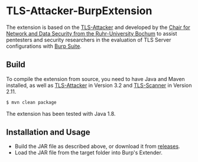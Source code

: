 # TLS-Attacker-BurpExtension

The extension is based on the [TLS-Attacker](https://github.com/RUB-NDS/TLS-Attacker) and developed by the [Chair for Network and Data Security from the Ruhr-University Bochum](http://nds.rub.de/) to assist pentesters and security researchers in the evaluation of TLS Server configurations with [Burp Suite](https://portswigger.net/burp).

## Build
To compile the extension from source, you need to have Java and Maven installed, as well as [TLS-Attacker](https://github.com/RUB-NDS/TLS-Attacker) in Version 3.2 and [TLS-Scanner](https://github.com/RUB-NDS/TLS-Scanner) in Version 2.11.
```bash
$ mvn clean package
```
The extension has been tested with Java 1.8.

## Installation and Usage
- Build the JAR file as described above, or download it from [releases](https://github.com/RUB-NDS/TLS-Attacker-BurpExtension/releases).
- Load the JAR file from the target folder into Burp's Extender.
